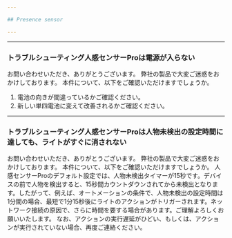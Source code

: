 ```yaml
---

## Presence sensor

---
```


---
### トラブルシューティング人感センサーProは電源が入らない

お問い合わせいただき、ありがとうございます。
弊社の製品で大変ご迷惑をおかけしております。
本件について、以下をご確認いただけますでしょうか。
1. 電池の向きが間違っているかご確認ください。
2. 新しい単四電池に変えて改善されるかご確認ください。


---
### トラブルシューティング人感センサーProは人物未検出の設定時間に達しても、ライトがすぐに消されない

お問い合わせいただき、ありがとうございます。
弊社の製品で大変ご迷惑をおかけしております。
本件について、以下をご確認いただけますでしょうか。
人感センサーProのデフォルト設定では、人物未検出タイマーが15秒です。デバイスの前で人物を検出すると、15秒間カウントダウンされてから未検出となります。したがって、例えば、オートメーションの条件で、人物未検出の設定時間は1分間の場合、最短で1分15秒後にライトのアクションがトリガーされます。ネットワーク接続の原因で、さらに時間を要する場合があります。ご理解よろしくお願いいたします。
なお、アクションの実行遅延がひどい、もしくは、アクションが実行されていない場合、再度ご連絡ください。
